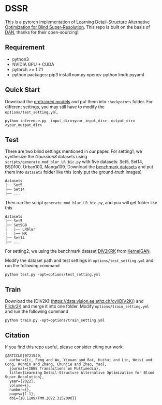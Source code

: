 # DSSR
This is a pytorch implementation of [Learning Detail-Structure Alternative Optimization for Blind Super-Resolution](https://ieeexplore.ieee.org/abstract/document/9721549).
This repo is built on the basis of [DAN](https://github.com/greatlog/DAN), thanks for their open-sourcing!
## Requirement
+ python3
+ NVIDIA GPU + CUDA
+ pytorch >= 1.7.1
+ python packages: pip3 install numpy opencv-python lmdb pyyaml
## Quick Start
Download the [pretrained models](https://pan.baidu.com/s/1J11LyvdSWsiYZfia1a6YVw?pwd=dssr) and put them into `checkpoints` folder. For different settings, you may still have to modify the `options/test_setting.yml`.
```
python inference.py -input_dir=<your_input_dir> -output_dir=<your_output_dir>
```
## Test
There are two blind settings mentioned in our paper. For setting1, we synthesize the *Gaussian8* datasets using `scripts/generate_mod_blur_LR_bic.py` with five datasets: Set5, Set14, BSD100, Urban100, Manga109. Download the [benchmark datasets](https://github.com/XPixelGroup/BasicSR/blob/a19aac61b277f64be050cef7fe578a121d944a0e/docs/Datasets.md) and put them into `datasets` folder like this (only put the ground-truth images)
```
datasets
|── Set5
|── Set14
|── ...
```
Then run the script `generate_mod_blur_LR_bic.py`, and you will get folder like this
```
datasets
|── Set5
|── Set5G8
|   |── LRblur
|   |── HR
|── Set14
|── ...
```
For setting2, we using the benchmark dataset [DIV2KRK]((http://www.wisdom.weizmann.ac.il/~vision/kernelgan/DIV2KRK_public.zip)) from [KernelGAN](https://github.com/sefibk/KernelGAN).

Modify the dataset path and test settings in `options/test_setting.yml` and run the following command
```
python test.py -opt=options/test_setting.yml
```
## Train
Download the [DIV2K] (https://data.vision.ee.ethz.ch/cvl/DIV2K/) and [Flickr2K](http://cv.snu.ac.kr/research/EDSR/Flickr2K.tar) and merge it into one folder. Modify `options/train_setting.yml` and run the following command
```
python train.py -opt=options/train_setting.yml
```
## Citation
If you find this repo useful, please consider citing our work:
```
@ARTICLE{9721549,
  author={Li, Feng and Wu, Yixuan and Bai, Huihui and Lin, Weisi and Cong, Runmin and Zhang, Chunjie and Zhao, Yao},
  journal={IEEE Transactions on Multimedia}, 
  title={Learning Detail-Structure Alternative Optimization for Blind Super-Resolution}, 
  year={2022},
  volume={},
  number={},
  pages={1-1},
  doi={10.1109/TMM.2022.3152090}}
```
